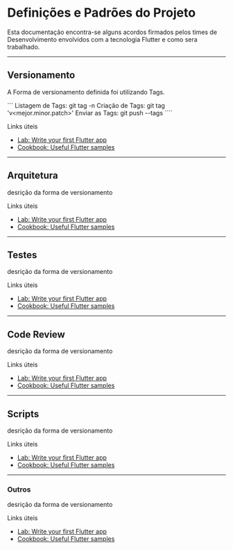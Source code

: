 # Definições e Padrões do Projeto

Esta documentação encontra-se alguns acordos firmados pelos times de Desenvolvimento envolvidos com a tecnologia Flutter e como sera trabalhado.

---
## Versionamento

A Forma de versionamento definida foi utilizando Tags.

´´´
Listagem de Tags: git tag -n
Criação de Tags: git tag 'v<mejor.minor.patch>'
Enviar as Tags: git push --tags
´´´´

Links úteis

- [Lab: Write your first Flutter app](https://flutter.dev/docs/get-started/codelab)
- [Cookbook: Useful Flutter samples](https://flutter.dev/docs/cookbook)
---
## Arquitetura

desrição da forma de versionamento

Links úteis

- [Lab: Write your first Flutter app](https://flutter.dev/docs/get-started/codelab)
- [Cookbook: Useful Flutter samples](https://flutter.dev/docs/cookbook)
---
## Testes

desrição da forma de versionamento

Links úteis

- [Lab: Write your first Flutter app](https://flutter.dev/docs/get-started/codelab)
- [Cookbook: Useful Flutter samples](https://flutter.dev/docs/cookbook)
---
## Code Review
desrição da forma de versionamento

Links úteis

- [Lab: Write your first Flutter app](https://flutter.dev/docs/get-started/codelab)
- [Cookbook: Useful Flutter samples](https://flutter.dev/docs/cookbook)
---
## Scripts 
desrição da forma de versionamento

Links úteis

- [Lab: Write your first Flutter app](https://flutter.dev/docs/get-started/codelab)
- [Cookbook: Useful Flutter samples](https://flutter.dev/docs/cookbook)

---
### Outros
desrição da forma de versionamento

Links úteis

- [Lab: Write your first Flutter app](https://flutter.dev/docs/get-started/codelab)
- [Cookbook: Useful Flutter samples](https://flutter.dev/docs/cookbook)
